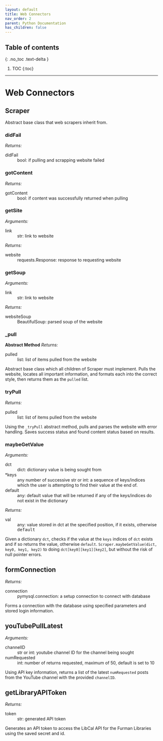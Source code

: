 ```yaml
---
layout: default
title: Web Connectors
nav_order: 2
parent: Python Documentation 
has_children: false
---
```

## Table of contents
{: .no_toc .text-delta }

1. TOC
{:toc}
---
# Web Connectors
## Scraper
Abstract base class that web scrapers inherit from.

### didFail
*Returns:*
<dl>
<dt>didFail</dt>
<dd>bool: if pulling and scrapping website failed</dd>
</dl>

### gotContent
*Returns:*
<dl>
<dt>gotContent</dt>
<dd>bool: if content was successfully returned when pulling</dd>
</dl>

### getSite
*Arguments:*
<dl>
<dt>link</dt>
<dd>str: link to website</dd>
</dl>

*Returns:*
<dl>
<dt>website</dt>
<dd>requests.Response: response to requesting website</dd>
</dl>

### getSoup
*Arguments:*
<dl>
<dt>link</dt>
<dd>str: link to website</dd>
</dl>

*Returns:*
<dl>
<dt>websiteSoup</dt>
<dd>BeautifulSoup: parsed soup of the website</dd>
</dl>

### _pull
**Abstract Method**
*Returns:*
<dl>
<dt>pulled</dt>
<dd>list: list of items pulled from the website</dd>
</dl>

Abstract base class which all children of Scraper must implement. Pulls the website, locates all important information, and formats each into the correct style, then returns them as the `pulled` list.

### tryPull
*Returns:*
<dl>
<dt>pulled</dt>
<dd>list: list of items pulled from the website</dd>
</dl>

Using the `_tryPull` abstract method, pulls and parses the website with error handling. Saves success status and found content status based on results.

### maybeGetValue
*Arguments:*
<dl>
<dt>dct</dt>
<dd>dict: dictionary value is being sought from</dd>
<dt>*keys</dt>
<dd>any number of successive str or int: a sequence of keys/indices which the user is attempting to find their value at the end of.</dd>
<dt>default</dt>
<dd>any: default value that will be returned if any of the keys/indices do not exist in the dictionary</dd>
</dl>

*Returns:*
<dl>
<dt>val</dt>
<dd>any: value stored in dct at the specified position, if it exists, otherwise <tt>default</tt></dd>
</dl>

Given a dictionary `dct`, checks if the value at the `keys` indices of `dct` exists and if so returns the value, otherwise `default`. `Scraper.maybeGetValue(dict, key0, key1, key2)` to doing `dct[key0][key1][key2]`, but without the risk of null pointer errors. 

## formConnection
*Returns:*
<dl>
<dt>connection</dt>
<dd>pymysql.connection: a setup connection to connect with database</dd>
</dl>

Forms a connection with the database using specified parameters and stored login information.

## youTubePullLatest
*Arguments:*
<dl>
<dt>channelID</dt>
<dd>str or int: youtube channel ID for the channel being sought</dd>
<dt>numRequested</dt>
<dd>int: number of returns requested, maximum of 50, default is set to 10</dd>
</dl>

Using API key information, returns a list of the latest `numRequested` posts from the YouTube channel with the provided `channelID`.


## getLibraryAPIToken
*Returns:*
<dl>
<dt>token</dt>
<dd>str: generated API token</dd>
</dl>


Generates an API token to access the LibCal API for the Furman Libraries using the saved secret and id.
